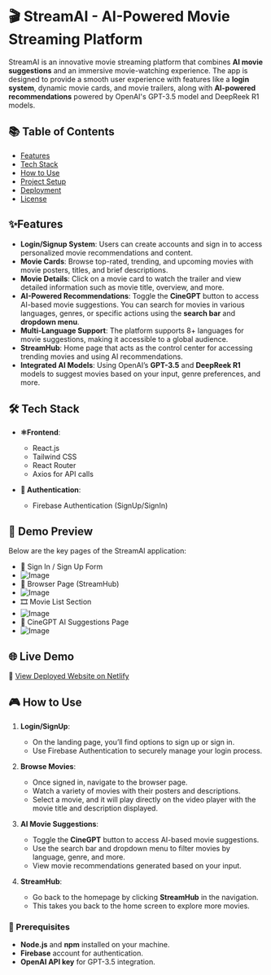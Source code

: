# 🎬 StreamAI - AI-Powered Movie Streaming Platform

StreamAI is an innovative movie streaming platform that combines **AI movie suggestions** and an immersive movie-watching experience. The app is designed to provide a smooth user experience with features like a **login system**, dynamic movie cards, and movie trailers, along with **AI-powered recommendations** powered by OpenAI's GPT-3.5 model and DeepReek R1 models.

## 📚 Table of Contents
- [Features](#features)
- [Tech Stack](#tech-stack)
- [How to Use](#how-to-use)
- [Project Setup](#project-setup)
- [Deployment](#deployment)
- [License](#license)

##  ✨Features

- **Login/Signup System**: Users can create accounts and sign in to access personalized movie recommendations and content.
- **Movie Cards**: Browse top-rated, trending, and upcoming movies with movie posters, titles, and brief descriptions.
- **Movie Details**: Click on a movie card to watch the trailer and view detailed information such as movie title, overview, and more.
- **AI-Powered Recommendations**: Toggle the **CineGPT** button to access AI-based movie suggestions. You can search for movies in various languages, genres, or specific actions using the **search bar** and **dropdown menu**.
- **Multi-Language Support**: The platform supports 8+ languages for movie suggestions, making it accessible to a global audience.
- **StreamHub**: Home page that acts as the control center for accessing trending movies and using AI recommendations.
- **Integrated AI Models**: Using OpenAI’s **GPT-3.5** and **DeepReek R1** models to suggest movies based on your input, genre preferences, and more.

## 🛠️ Tech Stack

- **⚛️Frontend**: 
  - React.js
  - Tailwind CSS
  - React Router
  - Axios for API calls

- **🔐 Authentication**:
  - Firebase Authentication (SignUp/SignIn)

## 📸 Demo Preview
Below are the key pages of the StreamAI application:
- 🔐 Sign In / Sign Up Form
- ![Image](https://github.com/user-attachments/assets/f3609ba2-bb91-4590-b1c2-f9d4d17812f0)
- 🧭 Browser Page (StreamHub)
- ![Image](https://github.com/user-attachments/assets/b42d2244-d5cd-4e9a-b005-801b683bcb78)
- 🎞️ Movie List Section
- ![Image](https://github.com/user-attachments/assets/5e01ee1c-6ff0-4d17-a261-b922a2f91f32)
- 🤖 CineGPT AI Suggestions Page
- ![Image](https://github.com/user-attachments/assets/37233314-e837-435b-81ba-56fefff0f4a2)

## 🌐 Live Demo
  🔗 [View Deployed Website on Netlify](https://stellular-druid-ca0311.netlify.app/)
  
## 🎮  How to Use

1. **Login/SignUp**: 
   - On the landing page, you’ll find options to sign up or sign in. 
   - Use Firebase Authentication to securely manage your login process.

2. **Browse Movies**: 
   - Once signed in, navigate to the browser page.
   - Watch a variety of movies with their posters and descriptions.
   - Select a movie, and it will play directly on the video player with the movie title and description displayed.

3. **AI Movie Suggestions**:
   - Toggle the **CineGPT** button to access AI-based movie suggestions.
   - Use the search bar and dropdown menu to filter movies by language, genre, and more.
   - View movie recommendations generated based on your input.

4. **StreamHub**: 
   - Go back to the homepage by clicking **StreamHub** in the navigation.
   - This takes you back to the home screen to explore more movies.


### 🧾 Prerequisites

- **Node.js** and **npm** installed on your machine.
- **Firebase** account for authentication.
- **OpenAI API key** for GPT-3.5 integration.


